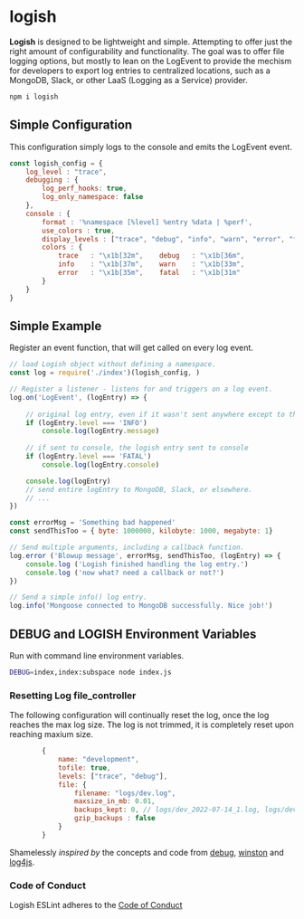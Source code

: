 # logish

**Logish** is designed to be lightweight and simple. Attempting to offer just the right amount of configurability
and functionality. The goal was to offer file logging options, but mostly to lean on the LogEvent to provide
the mechism for developers to export log entries to centralized locations, such as a MongoDB, Slack, or
other LaaS (Logging as a Service) provider.

```bash
npm i logish
```
## Simple Configuration
This configuration simply logs to the console and emits the LogEvent event.

```javascript
const logish_config = {
    log_level : "trace",
    debugging : {
        log_perf_hooks: true,
        log_only_namespace: false
    },
    console : {
        format : '%namespace [%level] %entry %data | %perf',
        use_colors : true,
        display_levels : ["trace", "debug", "info", "warn", "error", "fatal"],
        colors : {
            trace   : "\x1b[32m",    debug   : "\x1b[36m",
            info    : "\x1b[37m",    warn    : "\x1b[33m",
            error   : "\x1b[35m",    fatal   : "\x1b[31m"
        }
    }  
}
```
## Simple Example

Register an event function, that will get called on every log event. 

```javascript
// load Logish object without defining a namespace.
const log = require('./index')(logish_config, ) 

// Register a listener - listens for and triggers on a log event.
log.on('LogEvent', (logEntry) => {
    
    // original log entry, even if it wasn't sent anywhere except to the LogEvent
    if (logEntry.level === 'INFO') 
        console.log(logEntry.message) 
        
    // if sent to console, the logish entry sent to console
    if (logEntry.level === 'FATAL') 
        console.log(logEntry.console)   

    console.log(logEntry)
    // send entire logEntry to MongoDB, Slack, or elsewhere.
    // ...
})

const errorMsg = 'Something bad happened'
const sendThisToo = { byte: 1000000, kilobyte: 1000, megabyte: 1}

// Send multiple arguments, including a callback function.
log.error ('Blowup message', errorMsg, sendThisToo, (logEntry) => {
    console.log ('Logish finished handling the log entry.')
    console.log ('now what? need a callback or not?')
})

// Send a simple info() log entry.
log.info('Mongoose connected to MongoDB successfully. Nice job!')
```

## DEBUG and LOGISH Environment Variables
Run with command line environment variables.
```bash
DEBUG=index,index:subspace node index.js
```

### Resetting Log file_controller
The following configuration will continually reset the log, once the log
reaches the max log size. The log is not trimmed, it is completely reset
upon reaching maxium size.
```javascript
        {
            name: "development",
            tofile: true,
            levels: ["trace", "debug"],
            file: {
                filename: "logs/dev.log",   
                maxsize_in_mb: 0.01,
                backups_kept: 0, // logs/dev_2022-07-14_1.log, logs/dev_2022-07-14_2.log
                gzip_backups : false
            }
        }
```


Shamelessly *inspired by* the concepts and code from [debug](https://www.npmjs.com/package/debug), [winston](https://www.npmjs.com/package/winston) and [log4js](https://www.npmjs.com/package/log4js).

### Code of Conduct

Logish ESLint adheres to the [Code of Conduct](https://github.com/openjs-foundation/cross-project-council/blob/main/CODE_OF_CONDUCT.md)

